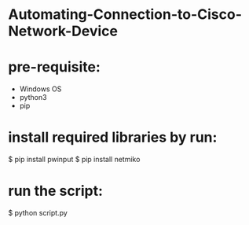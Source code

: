 # Automating-Connection-to-Cisco-Network-Device

# pre-requisite:
- Windows OS
- python3 
- pip 


# install required libraries by run:
$ pip install pwinput
$ pip install netmiko


# run the script:
$ python script.py
